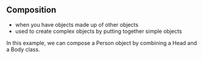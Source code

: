 ## Composition

- when you have objects made up of other objects
- used to create complex objects by putting together simple objects

In this example, we can compose a Person object by combining a Head and a Body class.
